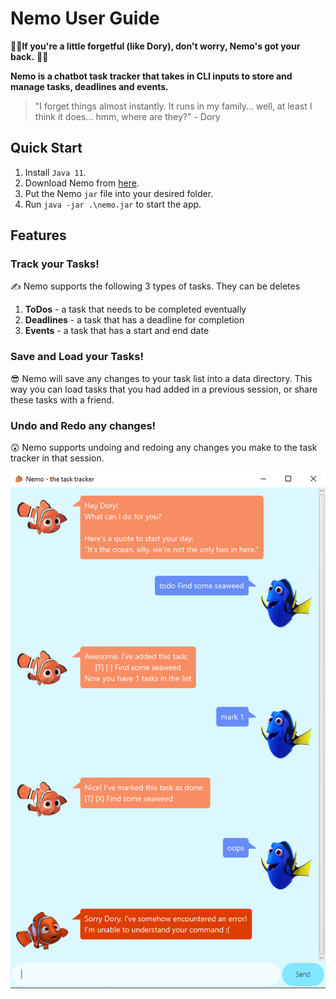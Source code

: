 # Nemo User Guide
:ocean::tropical_fish:**If you're a little forgetful (like Dory), don't worry, Nemo's got your back.** :ocean::tropical_fish:

**Nemo is a chatbot task tracker that takes in CLI inputs to store and manage tasks, deadlines and events.**

> "I forget things almost instantly. It runs in my family… well, at least I think it does... hmm, where are they?" - Dory

## Quick Start

1. Install `Java 11`.
2. Download Nemo from [here](https://github.com/unfazing/ip/releases).
3. Put the Nemo `jar` file into your desired folder.
4. Run `java -jar .\nemo.jar` to start the app.

## Features

### Track your Tasks!
:writing_hand: Nemo supports the following 3 types of tasks. They can be deletes 
1. **ToDos** - a task that needs to be completed eventually
2. **Deadlines** - a task that has a deadline for completion
3. **Events** - a task that has a start and end date

### Save and Load your Tasks!
:sunglasses: Nemo will save any changes to your task list into a data directory. This way you can load tasks that you had added in a previous session, or share these tasks with a friend.

### Undo and Redo any changes!
:astonished: Nemo supports undoing and redoing any changes you make to the task tracker in that session.

![Ui](Ui.png)
